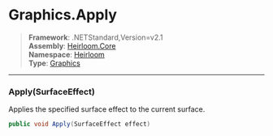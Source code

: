 # Graphics.Apply

> **Framework**: .NETStandard,Version=v2.1  
> **Assembly**: [Heirloom.Core][0]  
> **Namespace**: [Heirloom][0]  
> **Type**: [Graphics][1]

--------------------------------------------------------------------------------

### Apply(SurfaceEffect)

Applies the specified surface effect to the current surface.

```cs
public void Apply(SurfaceEffect effect)
```

[0]: ../Heirloom.Core.md
[1]: Heirloom.Graphics.md
